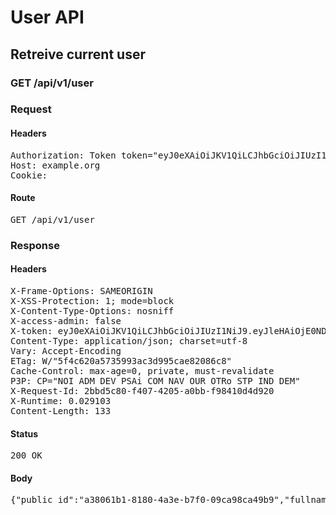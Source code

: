 # User API

## Retreive current user

### GET /api/v1/user
### Request

#### Headers

<pre>Authorization: Token token=&quot;eyJ0eXAiOiJKV1QiLCJhbGciOiJIUzI1NiJ9.eyJleHAiOjE0NDkwNjU2NzMsImFiaWxpdGllcyI6e30sInVzZXJfaWQiOiJhMzgwNjFiMS04MTgwLTRhM2UtYjdmMC0wOWNhOThjYTQ5YjkifQ.qTMS5sNsnJHK4LjsW45TaBGgXYB_nglF2M4XbakzmL8&quot;
Host: example.org
Cookie: </pre>

#### Route

<pre>GET /api/v1/user</pre>

### Response

#### Headers

<pre>X-Frame-Options: SAMEORIGIN
X-XSS-Protection: 1; mode=block
X-Content-Type-Options: nosniff
X-access-admin: false
X-token: eyJ0eXAiOiJKV1QiLCJhbGciOiJIUzI1NiJ9.eyJleHAiOjE0NDkwNjU2NzMsImFiaWxpdGllcyI6e30sInVzZXJfaWQiOiJhMzgwNjFiMS04MTgwLTRhM2UtYjdmMC0wOWNhOThjYTQ5YjkifQ.qTMS5sNsnJHK4LjsW45TaBGgXYB_nglF2M4XbakzmL8
Content-Type: application/json; charset=utf-8
Vary: Accept-Encoding
ETag: W/&quot;5f4c620a5735993ac3d995cae82086c8&quot;
Cache-Control: max-age=0, private, must-revalidate
P3P: CP=&quot;NOI ADM DEV PSAi COM NAV OUR OTRo STP IND DEM&quot;
X-Request-Id: 2bbd5c80-f407-4205-a0bb-f98410d4d920
X-Runtime: 0.029103
Content-Length: 133</pre>

#### Status

<pre>200 OK</pre>

#### Body

<pre>{"public_id":"a38061b1-8180-4a3e-b7f0-09ca98ca49b9","fullname":"translation missing: fr.unknown_user","email":"luc+23@sharinpix.com"}</pre>
